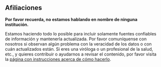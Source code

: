 ## Afiliaciones
**Por favor recuerda, no estamos hablando en nombre de ninguna institución.**

Estamos haciendo todo lo posible para incluir solamente fuentes confiables de información y mantenerla actualizada. Por favor comuníquense con nosotros si observan algún problema con la veracidad de los datos o con cuán actualizados están. Si eres una viróloga o un profesional de la salud, etc., y quieres contribuir o ayudarnos a revisar el contenido, por favor visita la [página con instrucciones acerca de cómo hacerlo](https://github.com/flattenthecurve/guide/blob/master/CONTRIBUTING.md).
